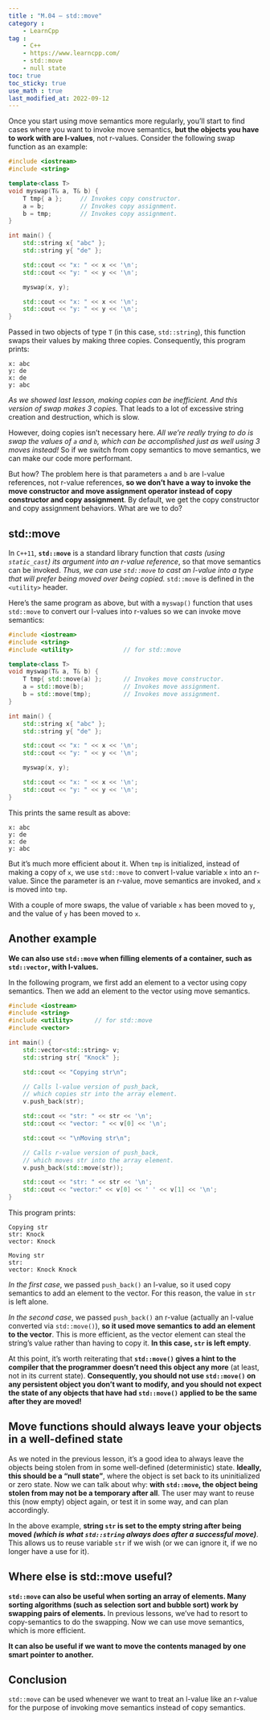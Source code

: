 ```yaml
---
title : "M.04 — std::move"
category :
    - LearnCpp
tag : 
    - C++
    - https://www.learncpp.com/
    - std::move
    - null state
toc: true  
toc_sticky: true 
use_math : true
last_modified_at: 2022-09-12
---
```



Once you start using move semantics more regularly, you’ll start to find cases where you want to invoke move semantics, **but the objects you have to work with are l-values**, not r-values. Consider the following swap function as an example:

```c++
#include <iostream>
#include <string>

template<class T>
void myswap(T& a, T& b) {
    T tmp{ a };     // Invokes copy constructor.
    a = b;          // Invokes copy assignment.
    b = tmp;        // Invokes copy assignment.
}

int main() {
    std::string x{ "abc" };
    std::string y{ "de" };

    std::cout << "x: " << x << '\n';
    std::cout << "y: " << y << '\n';

    myswap(x, y);

    std::cout << "x: " << x << '\n';
    std::cout << "y: " << y << '\n';
}
```

Passed in two objects of type `T` (in this case, `std::string`), this function swaps their values by making three copies. Consequently, this program prints:

```
x: abc
y: de
x: de
y: abc
```

*As we showed last lesson, making copies can be inefficient. And this version of swap makes 3 copies.* That leads to a lot of excessive string creation and destruction, which is slow.

However, doing copies isn’t necessary here. *All we’re really trying to do is swap the values of `a` and `b`, which can be accomplished just as well using 3 moves instead!* So if we switch from copy semantics to move semantics, we can make our code more performant.

But how? The problem here is that parameters `a` and `b` are l-value references, not r-value references, **so we don’t have a way to invoke the move constructor and move assignment operator instead of copy constructor and copy assignment**. By default, we get the copy constructor and copy assignment behaviors. What are we to do?


## std::move

In `C++11`, **`std::move`** is a standard library function that *casts (using `static_cast`) its argument into an r-value reference*, so that move semantics can be invoked. *Thus, we can use `std::move` to cast an l-value into a type that will prefer being moved over being copied.* `std::move` is defined in the `<utility>` header.

Here’s the same program as above, but with a `myswap()` function that uses `std::move` to convert our l-values into r-values so we can invoke move semantics:

```c++
#include <iostream>
#include <string>
#include <utility>              // for std::move

template<class T>
void myswap(T& a, T& b) {
    T tmp{ std::move(a) };      // Invokes move constructor.
    a = std::move(b);           // Invokes move assignment.
    b = std::move(tmp);         // Invokes move assignment.
}

int main() {
    std::string x{ "abc" };
    std::string y{ "de" };

    std::cout << "x: " << x << '\n';
    std::cout << "y: " << y << '\n';

    myswap(x, y);

    std::cout << "x: " << x << '\n';
    std::cout << "y: " << y << '\n';
}
```

This prints the same result as above:

```
x: abc
y: de
x: de
y: abc
```

But it’s much more efficient about it. When `tmp` is initialized, instead of making a copy of `x`, we use `std::move` to convert l-value variable `x` into an r-value. Since the parameter is an r-value, move semantics are invoked, and `x` is moved into `tmp`.

With a couple of more swaps, the value of variable `x` has been moved to `y`, and the value of `y` has been moved to `x`.


## Another example

**We can also use `std::move` when filling elements of a container, such as `std::vector`, with l-values.**

In the following program, we first add an element to a vector using copy semantics. Then we add an element to the vector using move semantics.

```c++
#include <iostream>
#include <string>
#include <utility>      // for std::move
#include <vector>

int main() {
    std::vector<std::string> v;
    std::string str{ "Knock" };

    std::cout << "Copying str\n";

    // Calls l-value version of push_back,
    // which copies str into the array element.
    v.push_back(str);

    std::cout << "str: " << str << '\n';
    std::cout << "vector: " << v[0] << '\n';

    std::cout << "\nMoving str\n";

    // Calls r-value version of push_back,
    // which moves str into the array element.
    v.push_back(std::move(str));

    std::cout << "str: " << str << '\n';
    std::cout << "vector:" << v[0] << ' ' << v[1] << '\n';
}
```

This program prints:

```
Copying str
str: Knock
vector: Knock

Moving str
str:
vector: Knock Knock
```

*In the first case*, we passed `push_back()` an l-value, so it used copy semantics to add an element to the vector. For this reason, the value in `str` is left alone.

*In the second case*, we passed `push_back()` an r-value (actually an l-value converted via `std::move()`), **so it used move semantics to add an element to the vector**. This is more efficient, as the vector element can steal the string’s value rather than having to copy it. **In this case, `str` is left empty**.

At this point, it’s worth reiterating that **`std::move()` gives a hint to the compiler that the programmer doesn’t need this object any more** (at least, not in its current state). **Consequently, you should not use `std::move()` on any persistent object you don’t want to modify, and you should not expect the state of any objects that have had `std::move()` applied to be the same after they are moved!**


## Move functions should always leave your objects in a well-defined state

As we noted in the previous lesson, it’s a good idea to always leave the objects being stolen from in some well-defined (deterministic) state. **Ideally, this should be a “null state”**, where the object is set back to its uninitialized or zero state. Now we can talk about why: **with `std::move`, the object being stolen from may not be a temporary after all**. The user may want to reuse this (now empty) object again, or test it in some way, and can plan accordingly.

In the above example, **string `str` is set to the empty string after being moved *(which is what `std::string` always does after a successful move)***. This allows us to reuse variable `str` if we wish (or we can ignore it, if we no longer have a use for it).


## Where else is std::move useful?

**`std::move` can also be useful when sorting an array of elements. Many sorting algorithms (such as selection sort and bubble sort) work by swapping pairs of elements.** In previous lessons, we’ve had to resort to copy-semantics to do the swapping. Now we can use move semantics, which is more efficient.

**It can also be useful if we want to move the contents managed by one smart pointer to another.**


## Conclusion

`std::move` can be used whenever we want to treat an l-value like an r-value for the purpose of invoking move semantics instead of copy semantics.